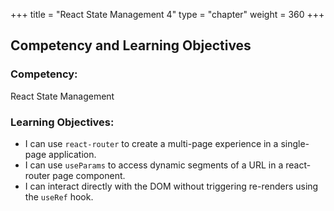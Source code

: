 +++
title = "React State Management 4"
type = "chapter"
weight = 360 
+++

## Competency and Learning Objectives

### Competency:

React State Management 

### Learning Objectives:

- I can use `react-router` to create a multi-page experience in a single-page application.
- I can use `useParams` to access dynamic segments of a URL in a react-router page component.
- I can interact directly with the DOM without triggering re-renders using the `useRef` hook.

